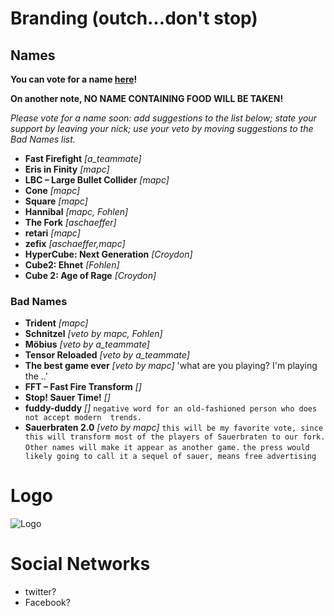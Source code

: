 # Branding (outch…don't stop)

## Names

**You can vote for a name [here](https://docs.google.com/forms/d/1GoqLLSbzWyXg25deYcZcC5vTUckEkbnkkM0Znq5s6UE/viewform)!**

**On another note, NO NAME CONTAINING FOOD WILL BE TAKEN!**

_Please vote for a name soon: add suggestions to the list below; state your support by leaving your nick; use your veto by moving suggestions to the *Bad Names* list._

* **Fast Firefight**             _[a_teammate]_
* **Eris in Finity**           _[mapc]_
* **LBC – Large Bullet Collider** _[mapc]_
* **Cone** _[mapc]_
* **Square** _[mapc]_
* **Hannibal** _[mapc, Fohlen]_
* **The Fork** _[aschaeffer]_
* **retari** _[mapc]_
* **zefix** _[aschaeffer,mapc]_
* **HyperCube: Next Generation** _[Croydon]_
* **Cube2: Ehnet** _[Fohlen]_
* **Cube 2: Age of Rage** _[Croydon]_

### Bad Names

* **Trident** _[mapc]_
* **Schnitzel** _[veto by mapc, Fohlen]_
* **Möbius** _[veto by a_teammate]_
* **Tensor Reloaded** _[veto by a_teammate]_
* **The best game ever**             _[veto by mapc]_ 'what are you playing? I'm playing the ..'
* **FFT – Fast Fire Transform** _[]_
* **Stop! Sauer Time!**   _[]_
* **fuddy-duddy**         _[]_ `negative word for an old-fashioned person who does not accept modern  trends.`
* **Sauerbraten 2.0**             _[veto by mapc]_ `this will be my favorite vote, since this will transform most of the players of Sauerbraten to our fork. Other names will make it appear as another game.` `the press would likely going to call it a sequel of sauer, means free advertising`

# Logo

![Logo](https://raw.githubusercontent.com/sauerbraten-fork/website/master/sites/all/logo.png)

# Social Networks

* twitter?
* Facebook?